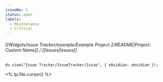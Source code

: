 ```yaml
---
issueNo: 1
status: open
labels:
  - Maintenance
  - Critical
---
```


###### [[Widgets/Issue Tracker/example/Example Project 2/README|Project: Custom Name]] / [[Issues|Issues]]

```dataviewjs
dv.view("Issue Tracker/IssueTracker/Issue", { obsidian: obsidian });
```

<% tp.file.cursor() %>
